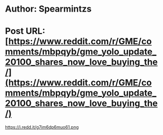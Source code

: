 # Author: Spearmintzs
# Post URL: [https://www.reddit.com/r/GME/comments/mbpqyb/gme_yolo_update_20100_shares_now_love_buying_the/](https://www.reddit.com/r/GME/comments/mbpqyb/gme_yolo_update_20100_shares_now_love_buying_the/)


https://i.redd.it/g7im6dp6muo61.png